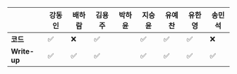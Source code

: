 |              | 강동인 | 배하람             | 김용주             | 박하윤 | 지승윤             | 유예찬             | 유한영             | 송민석 |
| ------------ | ------ | ------------------ | ------------------ | ------ | ------------------ | ------------------ | ------------------ | ------ |
| **코드**     | ✅      | :x:                | :white_check_mark:|        | :white_check_mark: | :white_check_mark: | :white_check_mark: |:x:|
| **Write-up** | ✅      | :white_check_mark: | :white_check_mark: |        | :white_check_mark: | :white_check_mark: | :white_check_mark: |:white_check_mark:|

